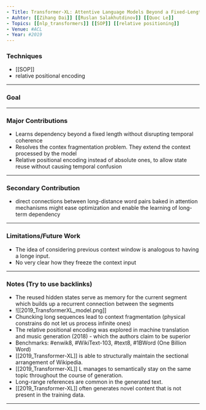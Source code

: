 ```yaml
---
- Title: Transformer-XL: Attentive Language Models Beyond a Fixed-Length Context
- Auhtor: [[Zihang Dai]] [[Ruslan Salakhutdinov]] [[Quoc Le]]
- Topics: [[nlp_transformers]] [[SOP]] [[relative positioning]]
- Venue: #ACL 
- Year: #2019
---
```

### Techniques
- [[SOP]]
- relative positional encoding

---
### Goal
---
### Major Contributions
- Learns dependency beyond a fixed length without disrupting temporal coherence
- Resolves the contex fragmentation problem. They extend the context processed by the model
- Relative positional encoding instead of absolute ones, to allow state reuse without causing temporal confusion
---
### Secondary Contribution
- direct connections between long-distance word pairs baked in attention mechanisms might ease optimization and enable the learning of long-term dependency
---
### Limitations/Future Work
- The idea of considering previous context window is analogous to having a longe input.
- No very clear how they freeze the context input
---
### Notes (Try to use backlinks)
- The reused hidden states serve as memory for the current segment which builds up a recurrent connection between the segments
- ![[2019_TransformerXL_model.png]]
- Chuncking long sequences lead to context fragmentation (physical constrains do not let us process infinite ones)
- The relative positional encoding was explored in machine translation and music generation (2018) - which the authors claim to be superior
- Benchmarks: #enwik8, #WikiText-103, #text8, #1BWord (One Billion Word)
- [[2019_Transformer-XL]] is able to structurally maintain the sectional arrangement of Wikipedia.
- [[2019_Transformer-XL]] L manages to semantically stay on the same topic throughout the course of generation.
- Long-range references are common in the generated text.
- [[2019_Transformer-XL]] often generates novel content that is not present in the training data.
--- 
